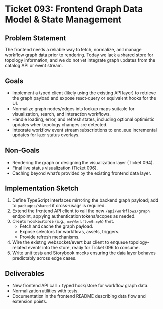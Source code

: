 # Ticket 093: Frontend Graph Data Model & State Management

## Problem Statement
The frontend needs a reliable way to fetch, normalize, and manage workflow graph data prior to rendering. Today we lack a shared store for topology information, and we do not yet integrate graph updates from the catalog API or event stream.

## Goals
- Implement a typed client (likely using the existing API layer) to retrieve the graph payload and expose react-query or equivalent hooks for the UI.
- Normalize graph nodes/edges into lookup maps suitable for visualization, search, and interaction workflows.
- Handle loading, error, and refresh states, including optional optimistic updates when topology changes are detected.
- Integrate workflow event stream subscriptions to enqueue incremental updates for later status overlays.

## Non-Goals
- Rendering the graph or designing the visualization layer (Ticket 094).
- Final live status visualization (Ticket 096).
- Caching beyond what’s provided by the existing frontend data layer.

## Implementation Sketch
1. Define TypeScript interfaces mirroring the backend graph payload; add to `packages/shared` if cross-usage is required.
2. Extend the frontend API client to call the new `/api/workflows/graph` endpoint, applying authentication tokens/scopes as needed.
3. Create hooks/stores (e.g., `useWorkflowGraph`) that:
   - Fetch and cache the graph payload.
   - Expose selectors for workflows, assets, triggers.
   - Provide refresh mechanisms.
4. Wire the existing websocket/event bus client to enqueue topology-related events into the store, ready for Ticket 096 to consume.
5. Write unit tests and Storybook mocks ensuring the data layer behaves predictably across edge cases.

## Deliverables
- New frontend API call + typed hook/store for workflow graph data.
- Normalization utilities with tests.
- Documentation in the frontend README describing data flow and extension points.
